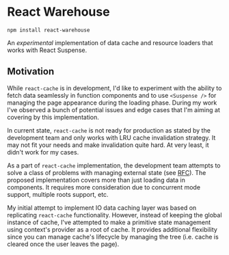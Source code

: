 # React Warehouse

    npm install react-warehouse

An _experimental_ implementation of data cache and resource loaders that works
with React Suspense.

## Motivation

While `react-cache` is in development, I'd like to experiment with the ability
to fetch data seamlessly in function components and to use `<Suspense />` for
managing the page appearance during the loading phase. During my work I've
observed a bunch of potential issues and edge cases that I'm aiming at covering
by this implementation.

In current state, `react-cache` is not ready for production as stated by the
development team and only works with LRU cache invalidation strategy. It may
not fit your needs and make invalidation quite hard. At very least, it didn't
work for my cases.

As a part of `react-cache` implementation, the development team attempts to
solve a class of problems with managing external state (see [RFC][write-rfc]).
The proposed implementation covers more than just loading data in components.
It requires more consideration due to concurrent mode support, multiple roots
support, etc.

My initial attempt to implement IO data caching layer was based on replicating
`react-cache` functionality. However, instead of keeping the global instance of
cache, I've attempted to make a primitive state management using context's
provider as a root of cache. It provides additional flexibility since you can
manage cache's lifecycle by managing the tree (i.e. cache is cleared once the
user leaves the page).

[write-rfc]: https://github.com/acdlite/rfcs/blob/context-write/text/0000-context-write.md
